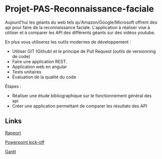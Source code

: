 # Projet-PAS-Reconnaissance-faciale

Aujourd'hui les géants du web tels qu'Amazon/Google/Microsoft offrent des api pour faire de
la reconnaissance faciale. L'application à réaliser vise à utiliser et à comparer les API des
différents géants sur des vidéos youtube.

En plus vous utiliserez les outils modernes de développement :

* Utiliser GIT (Github) et le principe de Pull Request (outils de versionning de code)
* Faire une application REST.
* Application web en angular
* Tests unitaires
* Évaluation de la qualité du code

Étapes :
* Réaliser une étude bibliographique sur le fonctionnement général des api
* Créer une application permettant de comparer les résultats des API
## Links

[Rapport](https://devinci-my.sharepoint.com/personal/atik_mohamed_mouktar_edu_devinci_fr/_layouts/15/guestaccess.aspx?docid=1406e4c4200ec4221afbeeacfc9331e5a&authkey=AeVQgxRYxsjgzq2cPTvdHWI&e=qcnnkp)

[Powerpoint kick-off](https://devinci-my.sharepoint.com/personal/atik_mohamed_mouktar_edu_devinci_fr/_layouts/15/guestaccess.aspx?docid=13d4cb3dfa6ed466aa6c05cdc0822b248&authkey=AbH9iQIkJIDWdipxsLP04xQ&rtime=dG2Uo_mD2Ug)

[Gantt](https://prod.teamgantt.com/gantt/schedule/?ids=2817414#&ids=2817414&user=&custom=&company=&hide_completed=false&date_filter=&color_filter=)
